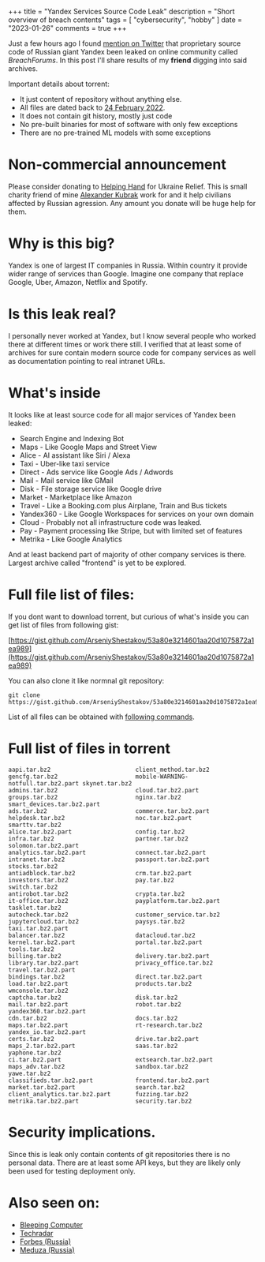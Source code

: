 +++
title = "Yandex Services Source Code Leak"
description = "Short overview of breach contents"
tags = [
    "cybersecurity",
    "hobby"
]
date = "2023-01-26"
comments = true
+++

Just a few hours ago I found [mention on Twitter](https://twitter.com/dbalakov/status/1618383988351201282) that proprietary source code of Russian giant Yandex been leaked on online community called *BreachForums*. In this post I'll share results of my **friend** digging into said archives.

Important details about torrent:

* It just content of repository without anything else.
* All files are dated back to [24 February 2022](https://en.wikipedia.org/wiki/Russo-Ukrainian_War).
* It does not contain git history, mostly just code
* No pre-built binaries for most of software with only few exceptions
* There are no pre-trained ML models with some exceptions

# Non-commercial announcement

Please consider donating to [Helping Hand](https://handofhelp.com.ua) for Ukraine Relief. This is small charity friend of mine [Alexander Kubrak](https://www.facebook.com/alexander.kubrak) work for and it help civilians affected by Russian agression. Any amount you donate will be huge help for them.

# Why is this big?

Yandex is one of largest IT companies in Russia. Within country it provide wider range of services than Google. Imagine one company that replace Google, Uber, Amazon, Netflix and Spotify.

# Is this leak real?

I personally never worked at Yandex, but I know several people who worked there at different times or work there still. I verified that at least some of archives for sure contain modern source code for company services as well as documentation pointing to real intranet URLs.

# What's inside

It looks like at least source code for all major services of Yandex been leaked:

* Search Engine and Indexing Bot
* Maps - Like Google Maps and Street View
* Alice - AI assistant like Siri / Alexa
* Taxi - Uber-like taxi service
* Direct - Ads service like Google Ads / Adwords
* Mail - Mail service like GMail
* Disk - File storage service like Google drive
* Market - Marketplace like Amazon
* Travel - Like a Booking.com plus Airplane, Train and Bus tickets
* Yandex360 - Like Google Workspaces for services on your own domain
* Cloud - Probably not all infrastructure code was leaked.
* Pay - Payment processing like Stripe, but with limited set of features
* Metrika - Like Google Analytics

And at least backend part of majority of other company services is there.
Largest archive called "frontend" is yet to be explored.

# Full file list of files:

If you dont want to download torrent, but curious of what's inside you can get list of files from following gist:

[https://gist.github.com/ArseniyShestakov/53a80e3214601aa20d1075872a1ea989](https://gist.github.com/ArseniyShestakov/53a80e3214601aa20d1075872a1ea989)

You can also clone it like normnal git repository:

```
git clone https://gist.github.com/ArseniyShestakov/53a80e3214601aa20d1075872a1ea989
```

List of all files can be obtained with [following commands](https://gist.github.com/ArseniyShestakov/4863f6b30967ad70ac62f0ae324e00b2).


# Full list of files in torrent

```
aapi.tar.bz2                        client_method.tar.bz2               gencfg.tar.bz2                      mobile-WARNING-notfull.tar.bz2.part skynet.tar.bz2
admins.tar.bz2                      cloud.tar.bz2.part                  groups.tar.bz2                      nginx.tar.bz2                       smart_devices.tar.bz2.part
ads.tar.bz2                         commerce.tar.bz2.part               helpdesk.tar.bz2                    noc.tar.bz2.part                    smarttv.tar.bz2
alice.tar.bz2.part                  config.tar.bz2                      infra.tar.bz2                       partner.tar.bz2                     solomon.tar.bz2.part
analytics.tar.bz2.part              connect.tar.bz2.part                intranet.tar.bz2                    passport.tar.bz2.part               stocks.tar.bz2
antiadblock.tar.bz2                 crm.tar.bz2.part                    investors.tar.bz2                   pay.tar.bz2                         switch.tar.bz2
antirobot.tar.bz2                   crypta.tar.bz2                      it-office.tar.bz2                   payplatform.tar.bz2.part            tasklet.tar.bz2
autocheck.tar.bz2                   customer_service.tar.bz2            jupytercloud.tar.bz2                paysys.tar.bz2                      taxi.tar.bz2.part
balancer.tar.bz2                    datacloud.tar.bz2                   kernel.tar.bz2.part                 portal.tar.bz2.part                 tools.tar.bz2
billing.tar.bz2                     delivery.tar.bz2.part               library.tar.bz2.part                privacy_office.tar.bz2              travel.tar.bz2.part
bindings.tar.bz2                    direct.tar.bz2.part                 load.tar.bz2.part                   products.tar.bz2                    wmconsole.tar.bz2
captcha.tar.bz2                     disk.tar.bz2                        mail.tar.bz2.part                   robot.tar.bz2                       yandex360.tar.bz2.part
cdn.tar.bz2                         docs.tar.bz2                        maps.tar.bz2.part                   rt-research.tar.bz2                 yandex_io.tar.bz2.part
certs.tar.bz2                       drive.tar.bz2.part                  maps_2.tar.bz2.part                 saas.tar.bz2                        yaphone.tar.bz2
ci.tar.bz2.part                     extsearch.tar.bz2.part              maps_adv.tar.bz2                    sandbox.tar.bz2                     yawe.tar.bz2
classifieds.tar.bz2.part            frontend.tar.bz2.part               market.tar.bz2.part                 search.tar.bz2
client_analytics.tar.bz2.part       fuzzing.tar.bz2                     metrika.tar.bz2.part                security.tar.bz2
```

# Security implications.

Since this is leak only contain contents of git repositories there is no personal data. There are at least some API keys, but they are likely only been used for testing deployment only.

# Also seen on:

* [Bleeping Computer](https://www.bleepingcomputer.com/news/security/yandex-denies-hack-blames-source-code-leak-on-former-employee/)
* [Techradar](https://www.techradar.com/news/yandex-denies-it-was-hacked-says-rogue-employee-to-blame-for-breach)
* [Forbes (Russia)](https://www.forbes.ru/tekhnologii/484285-kod-v-meske-cto-my-uznali-iz-utecki-dannyh-andeksa-i-k-cemu-ona-privedet)
* [Meduza (Russia)](https://meduza.io/news/2023/01/26/v-set-vylozhili-chast-ishodnyh-kodov-yandeksa-kompaniya-podtverdila-utechku-no-podcherknula-chto-polzovatelyam-nichego-ne-ugrozhaet)
